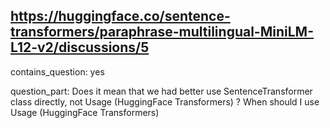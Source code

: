 ## https://huggingface.co/sentence-transformers/paraphrase-multilingual-MiniLM-L12-v2/discussions/5

contains_question: yes

question_part: Does it mean that we had better use SentenceTransformer class directly, not Usage (HuggingFace Transformers) ?  When should I use Usage (HuggingFace Transformers)